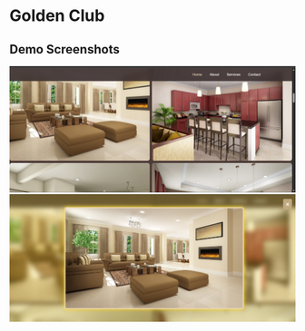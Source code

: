 # Golden Club

## Demo Screenshots

![New Layout](./Screenshot/new_full_grid_arrangement_as_asked.jpg)
![Overlay Modal](./Screenshot/work_img_with_over_modal_wth_bg_golden_effect_blur.jpg)